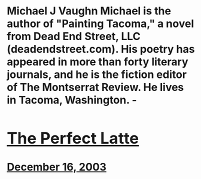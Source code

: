 # Michael J Vaughn Michael is the author of "Painting Tacoma," a novel from Dead End Street, LLC (deadendstreet.com). His poetry has appeared in more than forty literary journals, and he is the fiction editor of The Montserrat Review. He lives in Tacoma, Washington. - [<h2>The Perfect Latte</h2>December 16, 2003](https://ineedcoffee.com/the-perfect-latte/)